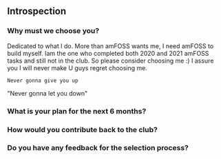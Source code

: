 ## Introspection
### Why must we choose you?
Dedicated to what I do. More than amFOSS wants me, I need amFOSS to build myself.  Iam the one who completed both 2020 and 2021 amFOSS tasks and still not in the club. So please consider choosing me :) I assure you I will never make U guys regret choosing me.

`Never gonna give you up`

"Never gonna let you down"

### What is your plan for the next 6 months?

### How would you contribute back to the club?

### Do you have any feedback for the selection process?
